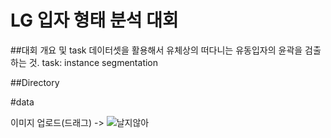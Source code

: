 # LG 입자 형태 분석 대회

##대회 개요 및 task
데이터셋을 활용해서 유체상의 떠다니는 유동입자의 윤곽을 검출하는 것.
task: instance segmentation 


##Directory

#data


이미지 업로드(드래그) -> ![날지않아](https://user-images.githubusercontent.com/106142512/178384994-42cf94d8-89f1-4049-9375-923d709d5e5e.jpg)

